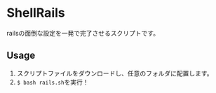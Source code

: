 ShellRails
====

railsの面倒な設定を一発で完了させるスクリプトです。

## Usage

1. スクリプトファイルをダウンロードし、任意のフォルダに配置します。
2. ``` $ bash rails.sh ```を実行！
